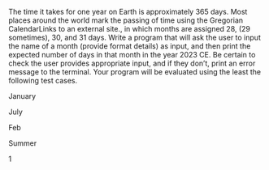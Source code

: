 The time it takes for one year on Earth is approximately 365 days. Most places around the world mark the passing of time
using the Gregorian CalendarLinks to an external site., in which months are assigned 28, (29 sometimes), 30, and 31
days. Write a program that will ask the user to input the name of a month (provide format details) as input, and then
print the expected number of days in that month in the year 2023 CE. Be certain to check the user provides appropriate
input, and if they don’t, print an error message to the terminal. Your program will be evaluated using the least the
following test cases.

January

July

Feb

Summer

1
